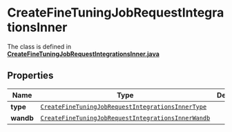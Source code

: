 

# CreateFineTuningJobRequestIntegrationsInner

The class is defined in **[CreateFineTuningJobRequestIntegrationsInner.java](../../src/main/java/org/openapitools/model/CreateFineTuningJobRequestIntegrationsInner.java)**

## Properties

Name | Type | Description | Notes
------------ | ------------- | ------------- | -------------
**type** | [`CreateFineTuningJobRequestIntegrationsInnerType`](CreateFineTuningJobRequestIntegrationsInnerType.md) |  | 
**wandb** | [`CreateFineTuningJobRequestIntegrationsInnerWandb`](CreateFineTuningJobRequestIntegrationsInnerWandb.md) |  | 




